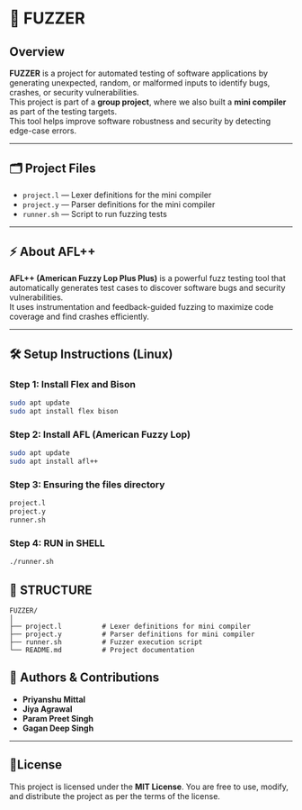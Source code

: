 # 🚀 FUZZER

## Overview
**FUZZER** is a project for automated testing of software applications by generating unexpected, random, or malformed inputs to identify bugs, crashes, or security vulnerabilities.  
This project is part of a **group project**, where we also built a **mini compiler** as part of the testing targets.  
This tool helps improve software robustness and security by detecting edge-case errors.

---

## 🗂 Project Files
- `project.l` — Lexer definitions for the mini compiler  
- `project.y` — Parser definitions for the mini compiler  
- `runner.sh` — Script to run fuzzing tests  

---

## ⚡ About AFL++
**AFL++ (American Fuzzy Lop Plus Plus)** is a powerful fuzz testing tool that automatically generates test cases to discover software bugs and security vulnerabilities.  
It uses instrumentation and feedback-guided fuzzing to maximize code coverage and find crashes efficiently.

---

## 🛠 Setup Instructions (Linux)

### Step 1: Install Flex and Bison
```bash
sudo apt update
sudo apt install flex bison
```
### Step 2: Install AFL (American Fuzzy Lop)
```bash
sudo apt update
sudo apt install afl++
```
### Step 3: Ensuring the files directory  
```bash
project.l
project.y
runner.sh
```
### Step 4: RUN in SHELL  
```bash
./runner.sh
```

## 📁 STRUCTURE
```
FUZZER/
│
├── project.l          # Lexer definitions for mini compiler
├── project.y          # Parser definitions for mini compiler
├── runner.sh          # Fuzzer execution script
└── README.md          # Project documentation
```
## 👥 Authors & Contributions

- **Priyanshu Mittal** 
- **Jiya Agrawal**  
- **Param Preet Singh**
- **Gagan Deep Singh**

---

## 📜License
This project is licensed under the **MIT License**. You are free to use, modify, and distribute the project as per the terms of the license.
